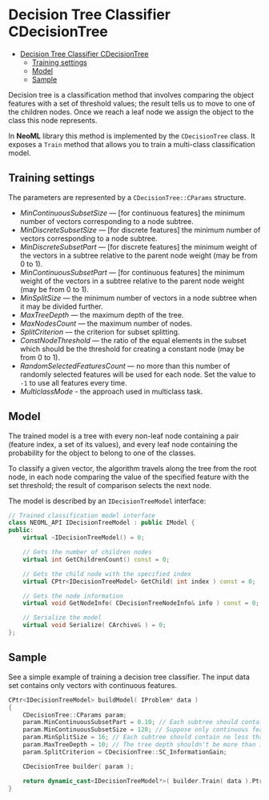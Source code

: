 # Decision Tree Classifier CDecisionTree

<!-- TOC -->

- [Decision Tree Classifier CDecisionTree](#decision-tree-classifier-cdecisiontree)
	- [Training settings](#training-settings)
	- [Model](#model)
	- [Sample](#sample)

<!-- /TOC -->

Decision tree is a classification method that involves comparing the object features with a set of threshold values; the result tells us to move to one of the children nodes. Once we reach a leaf node we assign the object to the class this node represents.

In **NeoML** library this method is implemented by the  `CDecisionTree` class. It exposes a `Train` method that allows you to train a multi-class classification model.

## Training settings

The parameters are represented by a `CDecisionTree::CParams` structure.

- *MinContinuousSubsetSize* — [for continuous features] the minimum number of vectors corresponding to a node subtree.
- *MinDiscreteSubsetSize* — [for discrete features] the minimum number of vectors corresponding to a node subtree.
- *MinDiscreteSubsetPart* — [for discrete features] the minimum weight of the vectors in a subtree relative to the parent node weight (may be from 0 to 1).
- *MinContinuousSubsetPart* — [for continuous features] the minimum weight of the vectors in a subtree relative to the parent node weight (may be from 0 to 1).
- *MinSplitSize* — the minimum number of vectors in a node subtree when it may be divided further.
- *MaxTreeDepth* — the maximum depth of the tree.
- *MaxNodesCount* — the maximum number of nodes.
- *SplitCriterion* — the criterion for subset splitting.
- *ConstNodeThreshold* — the ratio of the equal elements in the subset which should be the threshold for creating a constant node (may be from 0 to 1).
- *RandomSelectedFeaturesCount* — no more than this number of randomly selected features will be used for each node. Set the value to `-1` to use all features every time.
- *MulticlassMode* - the approach used in multiclass task.

## Model

The trained model is a tree with every non-leaf node containing a pair (feature index, a set of its values), and every leaf node containing the probability for the object to belong to one of the classes.

To classify a given vector, the algorithm travels along the tree from the root node, in each node comparing the value of the specified feature with the set threshold; the result of comparison selects the next node.

The model is described by an `IDecisionTreeModel` interface:

```c++
// Trained classification model interface
class NEOML_API IDecisionTreeModel : public IModel {
public:
	virtual ~IDecisionTreeModel() = 0;

	// Gets the number of children nodes
	virtual int GetChildrenCount() const = 0;

	// Gets the child node with the specified index
	virtual CPtr<IDecisionTreeModel> GetChild( int index ) const = 0;

	// Gets the node information
	virtual void GetNodeInfo( CDecisionTreeNodeInfo& info ) const = 0;

	// Serialize the model
	virtual void Serialize( CArchive& ) = 0;
};
```

## Sample

See a simple example of training a decision tree classifier. The input data set contains only vectors with continuous features.

```c++
CPtr<IDecisionTreeModel> buildModel( IProblem* data )
{
	CDecisionTree::CParams param;
	param.MinContinuousSubsetPart = 0.10; // Each subtree should contain no less than 10% of all nodes
	param.MinContinuousSubsetSize = 128; // Suppose only continuous features are used
	param.MinSplitSize = 16; // Each subtree should contain no less than 16 nodes
	param.MaxTreeDepth = 10; // The tree depth shouldn't be more than 10
	param.SplitCriterion = CDecisionTree::SC_InformationGain;

	CDecisionTree builder( param );

	return dynamic_cast<IDecisionTreeModel*>( builder.Train( data ).Ptr() );
}
```